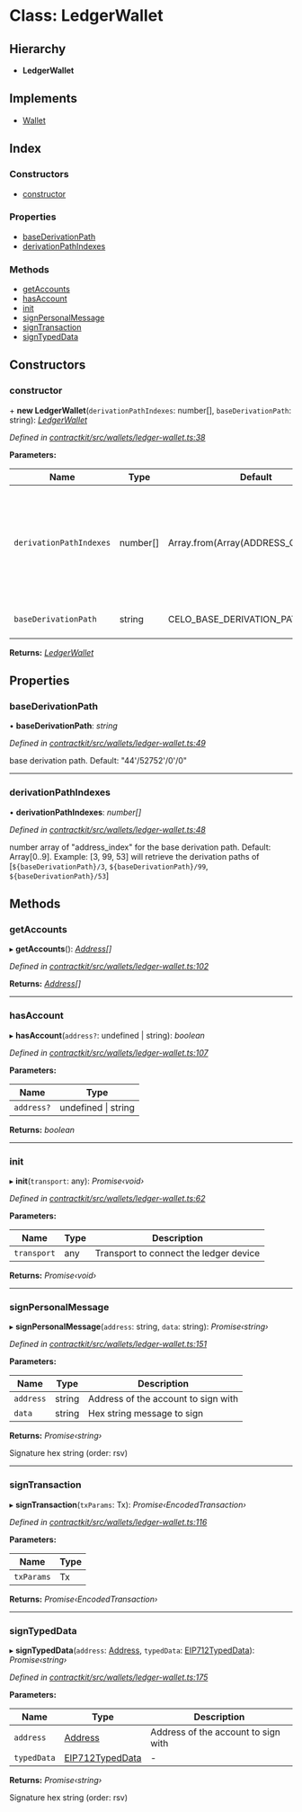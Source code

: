 # Class: LedgerWallet

## Hierarchy

* **LedgerWallet**

## Implements

* [Wallet](../interfaces/_wallets_wallet_.wallet.md)

## Index

### Constructors

* [constructor](_wallets_ledger_wallet_.ledgerwallet.md#constructor)

### Properties

* [baseDerivationPath](_wallets_ledger_wallet_.ledgerwallet.md#basederivationpath)
* [derivationPathIndexes](_wallets_ledger_wallet_.ledgerwallet.md#derivationpathindexes)

### Methods

* [getAccounts](_wallets_ledger_wallet_.ledgerwallet.md#getaccounts)
* [hasAccount](_wallets_ledger_wallet_.ledgerwallet.md#hasaccount)
* [init](_wallets_ledger_wallet_.ledgerwallet.md#init)
* [signPersonalMessage](_wallets_ledger_wallet_.ledgerwallet.md#signpersonalmessage)
* [signTransaction](_wallets_ledger_wallet_.ledgerwallet.md#signtransaction)
* [signTypedData](_wallets_ledger_wallet_.ledgerwallet.md#signtypeddata)

## Constructors

###  constructor

\+ **new LedgerWallet**(`derivationPathIndexes`: number[], `baseDerivationPath`: string): *[LedgerWallet](_wallets_ledger_wallet_.ledgerwallet.md)*

*Defined in [contractkit/src/wallets/ledger-wallet.ts:38](https://github.com/celo-org/celo-monorepo/blob/master/packages/contractkit/src/wallets/ledger-wallet.ts#L38)*

**Parameters:**

Name | Type | Default | Description |
------ | ------ | ------ | ------ |
`derivationPathIndexes` | number[] | Array.from(Array(ADDRESS_QTY).keys()) | number array of "address_index" for the base derivation path. Default: Array[0..9]. Example: [3, 99, 53] will retrieve the derivation paths of [`${baseDerivationPath}/3`, `${baseDerivationPath}/99`, `${baseDerivationPath}/53`] |
`baseDerivationPath` | string | CELO_BASE_DERIVATION_PATH | base derivation path. Default: "44'/52752'/0'/0"  |

**Returns:** *[LedgerWallet](_wallets_ledger_wallet_.ledgerwallet.md)*

## Properties

###  baseDerivationPath

• **baseDerivationPath**: *string*

*Defined in [contractkit/src/wallets/ledger-wallet.ts:49](https://github.com/celo-org/celo-monorepo/blob/master/packages/contractkit/src/wallets/ledger-wallet.ts#L49)*

base derivation path. Default: "44'/52752'/0'/0"

___

###  derivationPathIndexes

• **derivationPathIndexes**: *number[]*

*Defined in [contractkit/src/wallets/ledger-wallet.ts:48](https://github.com/celo-org/celo-monorepo/blob/master/packages/contractkit/src/wallets/ledger-wallet.ts#L48)*

number array of "address_index" for the base derivation path.
Default: Array[0..9].
Example: [3, 99, 53] will retrieve the derivation paths of
[`${baseDerivationPath}/3`, `${baseDerivationPath}/99`, `${baseDerivationPath}/53`]

## Methods

###  getAccounts

▸ **getAccounts**(): *[Address](../modules/_base_.md#address)[]*

*Defined in [contractkit/src/wallets/ledger-wallet.ts:102](https://github.com/celo-org/celo-monorepo/blob/master/packages/contractkit/src/wallets/ledger-wallet.ts#L102)*

**Returns:** *[Address](../modules/_base_.md#address)[]*

___

###  hasAccount

▸ **hasAccount**(`address?`: undefined | string): *boolean*

*Defined in [contractkit/src/wallets/ledger-wallet.ts:107](https://github.com/celo-org/celo-monorepo/blob/master/packages/contractkit/src/wallets/ledger-wallet.ts#L107)*

**Parameters:**

Name | Type |
------ | ------ |
`address?` | undefined &#124; string |

**Returns:** *boolean*

___

###  init

▸ **init**(`transport`: any): *Promise‹void›*

*Defined in [contractkit/src/wallets/ledger-wallet.ts:62](https://github.com/celo-org/celo-monorepo/blob/master/packages/contractkit/src/wallets/ledger-wallet.ts#L62)*

**Parameters:**

Name | Type | Description |
------ | ------ | ------ |
`transport` | any | Transport to connect the ledger device  |

**Returns:** *Promise‹void›*

___

###  signPersonalMessage

▸ **signPersonalMessage**(`address`: string, `data`: string): *Promise‹string›*

*Defined in [contractkit/src/wallets/ledger-wallet.ts:151](https://github.com/celo-org/celo-monorepo/blob/master/packages/contractkit/src/wallets/ledger-wallet.ts#L151)*

**Parameters:**

Name | Type | Description |
------ | ------ | ------ |
`address` | string | Address of the account to sign with |
`data` | string | Hex string message to sign |

**Returns:** *Promise‹string›*

Signature hex string (order: rsv)

___

###  signTransaction

▸ **signTransaction**(`txParams`: Tx): *Promise‹EncodedTransaction›*

*Defined in [contractkit/src/wallets/ledger-wallet.ts:116](https://github.com/celo-org/celo-monorepo/blob/master/packages/contractkit/src/wallets/ledger-wallet.ts#L116)*

**Parameters:**

Name | Type |
------ | ------ |
`txParams` | Tx |

**Returns:** *Promise‹EncodedTransaction›*

___

###  signTypedData

▸ **signTypedData**(`address`: [Address](../modules/_base_.md#address), `typedData`: [EIP712TypedData](../interfaces/_utils_sign_typed_data_utils_.eip712typeddata.md)): *Promise‹string›*

*Defined in [contractkit/src/wallets/ledger-wallet.ts:175](https://github.com/celo-org/celo-monorepo/blob/master/packages/contractkit/src/wallets/ledger-wallet.ts#L175)*

**Parameters:**

Name | Type | Description |
------ | ------ | ------ |
`address` | [Address](../modules/_base_.md#address) | Address of the account to sign with |
`typedData` | [EIP712TypedData](../interfaces/_utils_sign_typed_data_utils_.eip712typeddata.md) | - |

**Returns:** *Promise‹string›*

Signature hex string (order: rsv)
